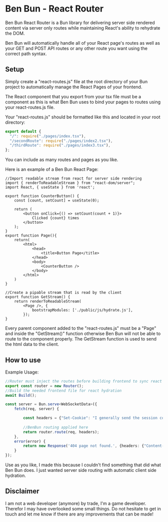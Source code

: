 # Ben Bun - React Router

Ben Bun React Router is a Bun library for delivering server side rendered content via server only routes while maintaining React's ability to rehydrate the DOM.

Ben Bun will automatically handle all of your React page's routes as well as your GET and POST API routes or any other route you want using the correct path syntax.

## Setup

Simply create a "react-routes.js" file at the root directory of your Bun project to automatically manage the React Pages of your frontend.

The React component that you export from your tsx file must be a <Page> component as this is what Ben Bun uses to bind your pages to routes using your react-routes.js file.

Your "react-routes.js" should be formatted like this and located in your root directory:

```typescript
export default {
  "/": require("./pages/index.tsx"),
  "/secondRoute": require("./pages/index2.tsx"),
  "/thirdRoute": require("./pages/index3.tsx"),
};
```
You can include as many routes and pages as you like.

Here is an example of a Ben Bun React Page:

```tsx
//Import readable stream from react for server side rendering
import { renderToReadableStream } from "react-dom/server";
import React, { useState } from 'react';

export function CounterButton() {
    const [count, setCount] = useState(0);

    return (
        <button onClick={() => setCount(count + 1)}>
            Clicked {count} times
        </button>
    );
}
export function Page(){
    return(
        <html>
            <head>
                <title>Button Page</title>
            </head>
            <body>
                <CounterButton />
            </body>
        </html>
    )
}

//Create a pipable stream that is read by the client
export function GetStream() {
    return renderToReadableStream(
        <Page />, {
            bootstrapModules: ['./public/js/hydrate.js'],
        });
}

```

Every parent component added to the "react-routes.js" must be a "Page" and inside the "GetStream()" function otherwise Ben Bun will not be able to route to the component properly.
The GetStream function is used to send the html data to the client.

## How to use

Example Usage:

```typescript
//Router must inject the routes before building frontend to sync react
export const router = new Router();
//Build the needed frontend file for react hydration
await Build();

const server = Bun.serve<WebSocketData>({
    fetch(req, server) {

        const headers = {"Set-Cookie": "I generally send the session cookie here!", "Content-Type": "text/html; charset=utf-8"}
        
        //BenBun routing applied here
        return router.route(req, headers);
    },
    error(error) {
        return new Response('404 page not found.', {headers: {"Content-Type": "text/html; charset=utf-8"}, status: 404});
    }
});
```

Use as you like, I made this because I couldn't find something that did what Ben Bun does.
I just wanted server side routing with automatic client side hydration.

## Disclaimer

I am not a web developer (anymore) by trade, I'm a game developer. Therefor I may have overlooked some small things.
Do not hesitate to get in touch and let me know if there are any improvements that can be made!